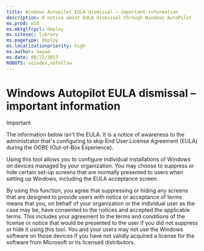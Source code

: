 ```yaml
---
title: Windows Autopilot EULA dismissal – important information
description: A notice about EULA dismissal through Windows AutoPilot
ms.prod: w10
ms.mktglfcycl: deploy
ms.sitesec: library
ms.pagetype: deploy
ms.localizationpriority: high
ms.author: mayam
ms.date: 08/22/2017
ROBOTS: noindex,nofollow
---
```

# Windows Autopilot EULA dismissal – important information

>[!IMPORTANT]
>The information below isn't the EULA. It is a notice of awareness to the administrator that's configuring to skip End User License Agreement (EULA) during the OOBE (Out-of-Box Experience).

Using this tool allows you to configure individual installations of Windows on devices managed by your organization. You may choose to suppress or hide certain set-up screens that are normally presented to users when setting up Windows, including the EULA acceptance screen.  

By using this function, you agree that suppressing or hiding any screens that are designed to provide users with notice or acceptance of terms means that you, on behalf of your organization or the individual user as the case may be, have consented to the notices and accepted the applicable terms.  This includes your agreement to the terms and conditions of the license or notice that would be presented to the user if you did not suppress or hide it using this tool. You and your users may not use the Windows software on those devices if you have not validly acquired a license for the software from Microsoft or its licensed distributors.